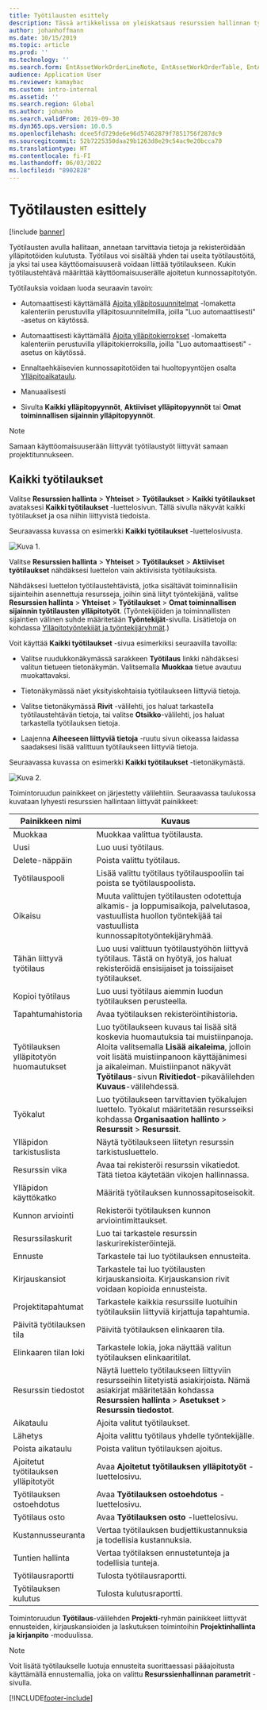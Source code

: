 ```yaml
---
title: Työtilausten esittely
description: Tässä artikkelissa on yleiskatsaus resurssien hallinnan työtilauksiin.
author: johanhoffmann
ms.date: 10/15/2019
ms.topic: article
ms.prod: ''
ms.technology: ''
ms.search.form: EntAssetWorkOrderLineNote, EntAssetWorkOrderTable, EntAssetWorkOrderActive, EntAssetWorkOrderHoursInfoPart, EntAssetWorkOrderLineListPage, EntAssetWorkOrderAddObjectBOMItem, EntAssetWorkOrderTablePoolAdd, EntAssetWorkOrderPurchReqListPagePreviewPane, EntAssetWorkOrderPoolReferenceAdd, EntAssetWorkOrderWorkspace, EntAssetWorkOrderTableAdjust, EntAssetWorkOrderGantt, EntAssetWorkOrderNotes, EntAssetWorkOrderActivePart, EntAssetWorkOrderTableInfoPart, EntAssetWorkOrderLineListPagePreviewPane, EntAssetWorkOrderTool, EntAssetMobileWorkOrderLineDetails, EntAssetMobileWorkOrderLineList, EntAssetMobileWorkOrderDetails
audience: Application User
ms.reviewer: kamaybac
ms.custom: intro-internal
ms.assetid: ''
ms.search.region: Global
ms.author: johanho
ms.search.validFrom: 2019-09-30
ms.dyn365.ops.version: 10.0.5
ms.openlocfilehash: dcee5fd729de6e96d57462879f7851756f287dc9
ms.sourcegitcommit: 52b7225350daa29b1263d8e29c54ac9e20bcca70
ms.translationtype: HT
ms.contentlocale: fi-FI
ms.lasthandoff: 06/03/2022
ms.locfileid: "8902828"
---
```

# <a name="introduction-to-work-orders"></a>Työtilausten esittely

[!include [banner](../../includes/banner.md)]



Työtilausten avulla hallitaan, annetaan tarvittavia tietoja ja rekisteröidään ylläpitotöiden kulutusta. Työtilaus voi sisältää yhden tai useita työtilaustöitä, ja yksi tai usea käyttöomaisuuserä voidaan liittää työtilaukseen. Kukin työtilaustehtävä määrittää käyttöomaisuuserälle ajoitetun kunnossapitotyön.

Työtilauksia voidaan luoda seuraavin tavoin:

- Automaattisesti käyttämällä [Ajoita ylläpitosuunnitelmat](../preventive-and-reactive-maintenance/schedule-maintenance-plans.md) -lomaketta kalenteriin perustuvilla ylläpitosuunnitelmilla, joilla "Luo automaattisesti" -asetus on käytössä.

- Automaattisesti käyttämällä [Ajoita ylläpitokierrokset](../preventive-and-reactive-maintenance/maintenance-rounds.md) -lomaketta kalenteriin perustuvilla ylläpitokierroksilla, joilla "Luo automaattisesti" -asetus on käytössä.

- Ennaltaehkäisevien kunnossapitotöiden tai huoltopyyntöjen osalta [Ylläpitoaikataulu](../preventive-and-reactive-maintenance/maintenance-schedule.md).

- Manuaalisesti

- Sivulta **Kaikki ylläpitopyynnöt**, **Aktiiviset ylläpitopyynnöt** tai **Omat toiminnallisen sijainnin ylläpitopyynnöt**.

>[!NOTE]
>Samaan käyttöomaisuuserään liittyvät työtilaustyöt liittyvät samaan projektitunnukseen.

## <a name="all-work-orders"></a>Kaikki työtilaukset

Valitse **Resurssien hallinta** > **Yhteiset** > **Työtilaukset** > **Kaikki työtilaukset** avataksesi **Kaikki työtilaukset** -luettelosivun. Tällä sivulla näkyvät kaikki työtilaukset ja osa niihin liittyvistä tiedoista.

Seuraavassa kuvassa on esimerkki **Kaikki työtilaukset** -luettelosivusta.

![Kuva 1.](media/01-work-orders.png)

Valitse **Resurssien hallinta** > **Yhteiset** > **Työtilaukset** >  **Aktiiviset työtilaukset** nähdäksesi luettelon vain aktiivisista työtilauksista. 

Nähdäksesi luettelon työtilaustehtävistä, jotka sisältävät toiminnallisiin sijainteihin asennettuja resursseja, joihin sinä liityt työntekijänä, valitse **Resurssien hallinta** > **Yhteiset** > **Työtilaukset** > **Omat toiminnallisen sijainnin työtilausten ylläpitotyöt**. (Työntekijöiden ja toiminnallisten sijaintien välinen suhde määritetään **Työntekijät**-sivulla. Lisätietoja on kohdassa [Ylläpitotyöntekijät ja työntekijäryhmät](../setup-for-objects/workers-and-worker-groups.md).)

Voit käyttää **Kaikki työtilaukset** -sivua esimerkiksi seuraavilla tavoilla:

- Valitse ruudukkonäkymässä sarakkeen **Työtilaus** linkki nähdäksesi valitun tietueen tietonäkymän. Valitsemalla **Muokkaa** tietue avautuu muokattavaksi.

- Tietonäkymässä näet yksityiskohtaisia työtilaukseen liittyviä tietoja.  

- Valitse tietonäkymässä **Rivit** -välilehti, jos haluat tarkastella työtilaustehtävän tietoja, tai valitse **Otsikko**-välilehti, jos haluat tarkastella työtilauksen tietoja.  

- Laajenna **Aiheeseen liittyviä tietoja** -ruutu sivun oikeassa laidassa saadaksesi lisää valittuun työtilaukseen liittyviä tietoja.

Seuraavassa kuvassa on esimerkki **Kaikki työtilaukset** -tietonäkymästä.

![Kuva 2.](media/02-work-orders.png)


Toimintoruudun painikkeet on järjestetty välilehtiin. Seuraavassa taulukossa kuvataan lyhyesti resurssien hallintaan liittyvät painikkeet:



| Painikkeen nimi                     | Kuvaus                                                                                                                                                                                                                                                             |
|---------------------------------|-------------------------------------------------------------------------------------------------------------------------------------------------------------------------------------------------------------------------------------------------------------------------|
| Muokkaa                            | Muokkaa valittua työtilausta.                                                                                                                                                                                                                                           |
| Uusi                             | Luo uusi työtilaus.                                                                                                                                                                                                                                                  |
| Delete-näppäin                          | Poista valittu työtilaus.                                                                                                                                                                                                                                         |
| Työtilauspooli                 | Lisää valittu työtilaus työtilauspooliin tai poista se työtilauspoolista.                                                                                                                                                                                           |
| Oikaisu                          | Muuta valittujen työtilausten odotettuja alkamis- ja loppumisaikoja, palvelutasoa, vastuullista huollon työntekijää tai vastuullista kunnossapitotyöntekijäryhmää.                                                                                                                                     |
| Tähän liittyvä työtilaus              | Luo uusi valittuun työtilaustyöhön liittyvä työtilaus. Tästä on hyötyä, jos haluat rekisteröidä ensisijaiset ja toissijaiset työtilaukset.                                                                                                                              |
| Kopioi työtilaus                 | Luo uusi työtilaus aiemmin luodun työtilauksen perusteella.                                                                                                                                                                                                               |
| Tapahtumahistoria                   | Avaa työtilauksen rekisteröintihistoria.                                                                                                                                                                                                                |
| Työtilauksen ylläpitotyön huomautukset                           | Luo työtilaukseen kuvaus tai lisää sitä koskevia huomautuksia tai muistiinpanoja. Aloita valitsemalla **Lisää aikaleima**, jolloin voit lisätä muistiinpanoon käyttäjänimesi ja aikaleiman. Muistiinpanot näkyvät **Työtilaus**-sivun **Rivitiedot**-pikavälilehden **Kuvaus**-välilehdessä.         |
| Työkalut                           | Luo työtilaukseen tarvittavien työkalujen luettelo. Työkalut määritetään resursseiksi kohdassa **Organisaation hallinto** > **Resurssit** > **Resurssit**.                                                                                                      |
| Ylläpidon tarkistuslista           | Näytä työtilaukseen liitetyn resurssin tarkistusluettelo.                                                                                                                                                                                                              |
| Resurssin vika                     | Avaa tai rekisteröi resurssin vikatiedot. Tätä tietoa käytetään vikojen hallinnassa.                                                                                                                                                                                      |
| Ylläpidon käyttökatko            | Määritä työtilauksen kunnossapitoseisokit.                                                                                                                                                                                                                               |
| Kunnon arviointi            | Rekisteröi työtilauksen kunnon arviointimittaukset.                                                                                                                                                                                                             |
| Resurssilaskurit                 | Luo tai tarkastele resurssin laskurirekisteröintejä.                                                                                                                                                                                                                     |
| Ennuste                        | Tarkastele tai luo työtilauksen ennusteita.                                                                                                                                                                                                                               |
| Kirjauskansiot                        | Tarkastele tai luo työtilausten kirjauskansioita. Kirjauskansion rivit voidaan kopioida ennusteista.                                                                                                                                                                                         |
| Projektitapahtumat            | Tarkastele kaikkia resurssille luotuihin työtilauksiin liittyviä kirjattuja tapahtumia.                                                                                                                                                                                             |
| Päivitä työtilauksen tila           | Päivitä työtilauksen elinkaaren tila.                                                                                                                                                                                                                                                |
| Elinkaaren tilan loki                      | Tarkastele lokia, joka näyttää valitun työtilauksen elinkaaritilat.                                                                                                                                                                                                                   |
| Resurssin tiedostot                | Näytä luettelo työtilaukseen liittyviin resursseihin liitetyistä asiakirjoista. Nämä asiakirjat määritetään kohdassa **Resurssien hallinta**  >  **Asetukset**  >  **Resurssin tiedostot**.                                                                                                 |
| Aikataulu                        | Ajoita valitut työtilaukset.                                                                                                                                                                                                                                      |
| Lähetys            | Ajoita valittu työtilaus yhdelle työntekijälle.                                                                                                                                                                                                                        |
| Poista aikataulu                 | Poista valitun työtilauksen ajoitus.                                                                                                                                                                                                                          |
| Ajoitetut työtilauksen ylläpitotyöt             | Avaa **Ajoitetut työtilauksen ylläpitotyöt** -luettelosivu.                                                                                                                                                                                                                             |
| Työtilauksen ostoehdotus | Avaa **Työtilauksen ostoehdotus** -luettelosivu.                                                                                                                                                                                                                 |
| Työtilaus osto             | Avaa **Työtilauksen osto** -luettelosivu.                                                                                                                                                                                                                             |
| Kustannusseuranta                    | Vertaa työtilauksen budjettikustannuksia ja todellisia kustannuksia.                                                                                                                                                                                                                |
| Tuntien hallinta                    | Vertaa työtilaksen ennustetunteja ja todellisia tunteja.                                                                                                                                                                                                                |
| Työtilausraportti               | Tulosta työtilausraportti.                                                                                                                                                                                                                                                |
| Työtilauksen kulutus          | Tulosta kulutusraportti.                                                                                                                                                                                                                                               |


Toimintoruudun **Työtilaus**-välilehden **Projekti**-ryhmän painikkeet liittyvät ennusteiden, kirjauskansioiden ja laskutuksen toimintoihin **Projektinhallinta ja kirjanpito** -moduulissa.

>[!NOTE]
>Voit lisätä työtilaukselle luotuja ennusteita suorittaessasi pääajoitusta käyttämällä ennustemallia, joka on valittu **Resurssienhallinnan parametrit** -sivulla.



[!INCLUDE[footer-include](../../../includes/footer-banner.md)]